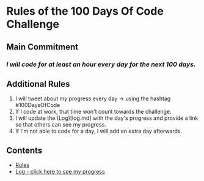# Rules of the 100 Days Of Code Challenge

## Main Commitment
### *I will code for at least an hour every day for the next 100 days.*

## Additional Rules
1. I will tweet about my progress every day -> using the hashtag #100DaysOfCode
2. If I code at work, that time won't count towards the challenge.
3. I will update the (Log)[log.md] with the day's progress and provide a link so that others can see my progress.
4. If I'm not able to code for a day, I will add an extra day afterwards.

## Contents
* [Rules](rules.md)
* [Log - click here to see my progress](log.md)
